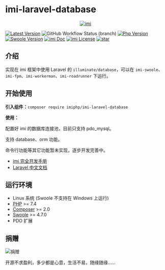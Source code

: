 # imi-laravel-database

<p align="center">
    <a href="https://www.imiphp.com" target="_blank">
        <img src="https://cdn.jsdelivr.net/gh/imiphp/imi@2.0/res/logo.png" alt="imi" />
    </a>
</p>

[![Latest Version](https://img.shields.io/packagist/v/imiphp/imi-laravel-database.svg)](https://packagist.org/packages/imiphp/imi-laravel-database)
![GitHub Workflow Status (branch)](https://img.shields.io/github/workflow/status/imiphp/imi-laravel-database/ci/dev)
[![Php Version](https://img.shields.io/badge/php-%3E=7.4-brightgreen.svg)](https://secure.php.net/)
[![Swoole Version](https://img.shields.io/badge/swoole-%3E=4.7.0-brightgreen.svg)](https://github.com/swoole/swoole-src)
[![imi Doc](https://img.shields.io/badge/docs-passing-green.svg)](https://doc.imiphp.com/v2.0/)
[![imi License](https://img.shields.io/badge/license-MulanPSL%201.0-brightgreen.svg)](https://github.com/imiphp/imi-laravel-database/blob/master/LICENSE)
[![star](https://gitee.com/yurunsoft/IMI/badge/star.svg?theme=gvp)](https://gitee.com/yurunsoft/IMI/stargazers)

## 介绍

实现在 imi 框架中使用 Laravel 的 `illuminate/database`，可以在 `imi-swoole`、`imi-fpm`、`imi-workerman`、`imi-roadrunner` 下运行。

## 开始使用

**引入组件：**`composer require imiphp/imi-laravel-database`

**使用：**

配置好 imi 的数据库连接池，目前只支持 pdo_mysql。

支持 database、orm 功能。

命令行功能等其它功能暂未实现，逐步开发完善中。

* [imi 完全开发手册](https://doc.imiphp.com/v2.0/)
* [Laravel 中文文档](https://learnku.com/docs/laravel/8.5/database/10403#2b27b3)

## 运行环境

* Linux 系统 (Swoole 不支持在 Windows 上运行)
* [PHP](https://php.net/) >= 7.4
* [Composer](https://getcomposer.org/) >= 2.0
* [Swoole](https://www.swoole.com/) >= 4.7.0
* PDO 扩展

## 捐赠

![捐赠](https://cdn.jsdelivr.net/gh/imiphp/imi@2.0/res/pay.png)

开源不求盈利，多少都是心意，生活不易，随缘随缘……
